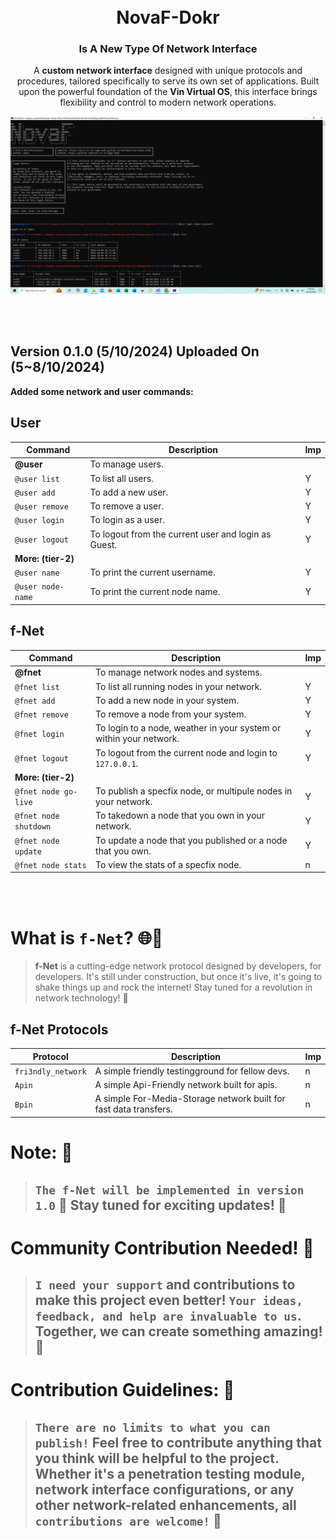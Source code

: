 <br>
<br>

<h1 style="text-align:center;">NovaF-Dokr</h1>
<h3 style="text-align:center;">Is A New Type Of Network Interface</h3>

<p style="text-align:center;">
    A <strong>custom network interface</strong> designed with unique
    protocols and procedures,
    tailored specifically to serve its own set of applications. Built 
    upon the powerful foundation of the <strong>Vin Virtual OS</strong>,
    this interface brings
    flexibility and control to modern network operations.
</p>

<img src="./ing1.png"></img>

<br>
<br>

## Version 0.1.0 (5/10/2024) Uploaded On (5~8/10/2024)

**Added some network and user commands:**

## **User**

| Command                 | Description                                                                 | Imp |
|-------------------------|-----------------------------------------------------------------------------|-----|
| **@user**               | To manage users.                                                            |     |
| `@user list`            | To list all users.                                                          |  Y  |
| `@user add`             | To add a new user.                                                          |  Y  |
| `@user remove`          | To remove a user.                                                           |  Y  |
| `@user login`           | To login as a user.                                                         |  Y  |
| `@user logout`          | To logout from the current user and login as Guest.                         |  Y  |
| **More: (tier-2)**      |                                                                             |     |
| `@user name`            | To print the current username.                                              |  Y  | 
| `@user node-name`       | To print the current node name.                                             |  Y  |


## **f-Net**

| Command                 | Description                                                                 | Imp |
|-------------------------|-----------------------------------------------------------------------------|-----|
| **@fnet**               | To manage network nodes and systems.                                        |     |
| `@fnet list`            | To list all running nodes in your network.                                  |  Y  |
| `@fnet add`             | To add a new node in your system.                                           |  Y  |
| `@fnet remove`          | To remove a node from your system.                                          |  Y  |
| `@fnet login`           | To login to a node, weather in your system or within your network.          |  Y  |
| `@fnet logout`          | To logout from the current node and login to `127.0.0.1`.                   |  Y  |
| **More: (tier-2)**      |                                                                             |     |
| `@fnet node go-live`    | To publish a specfix node, or multipule nodes in your network.              |  Y  |
| `@fnet node shutdown`   | To takedown a node that you own in your network.                            |  Y  |
| `@fnet node update`     | To update a node that you published or a node that you own.                 |  Y  |
| `@fnet node stats`      | To view the stats of a specfix node.                                        |  n  |


<br>
<br>

# What is `f-Net`? 🌐🚀

> **f-Net** is a cutting-edge network protocol designed by developers, for developers. It's still under construction, but once it's live, it's going to shake things up and rock the internet!  Stay tuned for a revolution in network technology! 🌟

## **f-Net Protocols**
| Protocol                | Description                                                                 | Imp |
|-------------------------|-----------------------------------------------------------------------------|-----|
| `fri3ndly_network`      | A simple friendly testingground for fellow devs.                            |  n  |
| `Apin`                  | A simple Api-Friendly network built for apis.                               |  n  |
| `Bpin`                  | A simple For-Media-Storage network built for fast data transfers.           |  n  |


# **Note:** 📢

> ## `The f-Net will be implemented in version 1.0` 🚀 Stay tuned for exciting updates! 🌟




# **Community Contribution Needed!** 🤝

> ## `I need your support` and contributions to make this project even better! `Your ideas, feedback, and help are invaluable to us`. Together, we can create something amazing! 🌟

# **Contribution Guidelines:** 📜

> ## `There are no limits to what you can publish!` Feel free to contribute anything that you think will be helpful to the project. Whether it's a penetration testing module, network interface configurations, or any other network-related enhancements, all `contributions are welcome!` 🚀
